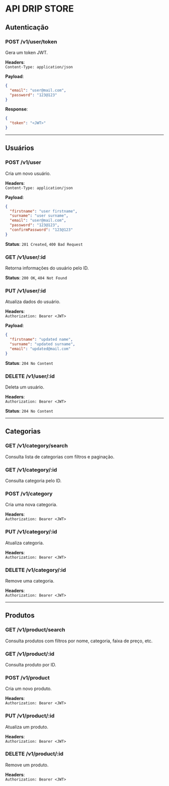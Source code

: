 # API DRIP STORE

## Autenticação

### POST /v1/user/token

Gera um token JWT.

**Headers**:  
`Content-Type: application/json`

**Payload**:
```json
{
  "email": "user@mail.com",
  "password": "123@123"
}
```

**Response**:
```json
{
  "token": "<JWT>"
}
```

---

## Usuários

### POST /v1/user

Cria um novo usuário.

**Headers**:  
`Content-Type: application/json`

**Payload**:
```json
{
  "firstname": "user firstname",
  "surname": "user surname",
  "email": "user@mail.com",
  "password": "123@123",
  "confirmPassword": "123@123"
}
```

**Status**: `201 Created`, `400 Bad Request`

### GET /v1/user/:id

Retorna informações do usuário pelo ID.

**Status**: `200 OK`, `404 Not Found`

### PUT /v1/user/:id

Atualiza dados do usuário.

**Headers**:  
`Authorization: Bearer <JWT>`

**Payload**:
```json
{
  "firstname": "updated name",
  "surname": "updated surname",
  "email": "updated@mail.com"
}
```

**Status**: `204 No Content`

### DELETE /v1/user/:id

Deleta um usuário.

**Headers**:  
`Authorization: Bearer <JWT>`

**Status**: `204 No Content`

---

## Categorias

### GET /v1/category/search

Consulta lista de categorias com filtros e paginação.

### GET /v1/category/:id

Consulta categoria pelo ID.

### POST /v1/category

Cria uma nova categoria.

**Headers**:  
`Authorization: Bearer <JWT>`

### PUT /v1/category/:id

Atualiza categoria.

**Headers**:  
`Authorization: Bearer <JWT>`

### DELETE /v1/category/:id

Remove uma categoria.

**Headers**:  
`Authorization: Bearer <JWT>`

---

## Produtos

### GET /v1/product/search

Consulta produtos com filtros por nome, categoria, faixa de preço, etc.

### GET /v1/product/:id

Consulta produto por ID.

### POST /v1/product

Cria um novo produto.

**Headers**:  
`Authorization: Bearer <JWT>`

### PUT /v1/product/:id

Atualiza um produto.

**Headers**:  
`Authorization: Bearer <JWT>`

### DELETE /v1/product/:id

Remove um produto.

**Headers**:  
`Authorization: Bearer <JWT>`